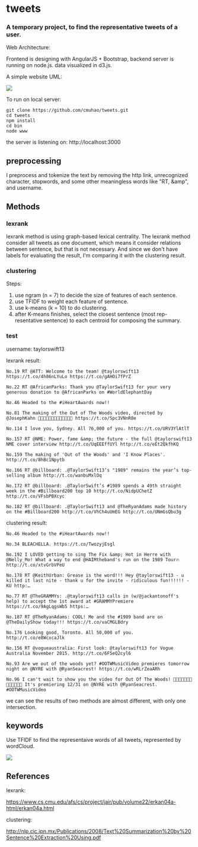 # tweets

### A temporary project, to find the representative tweets of a user.

Web Architecture:

Frontend is designing with AngularJS + Bootstrap, backend server is running on node.js. data visualized in d3.js.

A simple website UML:

<img src="https://github.com/cmuhao/tweets/blob/master/webUML.jpg" align="center"></img>


To run on local server:

```
git clone https://github.com/cmuhao/tweets.git
cd tweets
npm install
cd bin
node www
```

the server is listening on: http://localhost:3000

## preprocessing
I preprocess and tokenize the text by removing the http link, unrecognized character, stopwords, and some other meaningless words like "RT, &amp", and
username.

## Methods
### lexrank
lexrank method is using graph-based lexical centrality. The lexrank method consider all tweets as one document,
which means it consider relations between sentence, but that is not necessary. And since we don't have labels for
evaluating the result, I'm comparing it with the clustering result.

### clustering
Steps:

1. use ngram (n = 7) to decide the size of features of each sentence.
2. use TFIDF to weight each feature of sentence.
3. use k-means (k = 10) to do clustering.
4. after K-means finishes, select the closest sentence (most rep-
resentative sentence) to each centroid for composing the summary.

### test
username: taylorswift13

lexrank result:
```
No.19 RT @ATT: Welcome to the team! @taylorswift13 https://t.co/4h86nLYuLo https://t.co/gAHOi7fPrZ

No.22 RT @AfricanParks: Thank you @TaylorSwift13 for your very generous donation to @AfricanParks on #WorldElephantDay

No.46 Headed to the #iHeartAwards now!!

No.81 The making of the Out of The Woods video, directed by @JosephKahn 🌲🌲🌲🌲🌲🌲🌲🌲🌲🌲🌲🌲🌲 https://t.co/Spc3VNnR8e

No.114 I love you, Sydney. All 76,000 of you. https://t.co/URV3YlAtlT

No.157 RT @NME: Power, fame &amp; the future - the full @taylorswift13 NME cover interview http://t.co/UqEEEffUYl http://t.co/eEt2QkfhKQ

No.159 The making of 'Out of the Woods' and 'I Know Places'. http://t.co/8hBc1Npytb

No.166 RT @billboard: .@TaylorSwift13’s "1989" remains the year’s top-selling album http://t.co/wanbuMxlOq

No.172 RT @billboard: .@TaylorSwift’s #1989 spends a 49th straight week in the #Billboard200 top 10 http://t.co/NidpUChetZ http://t.co/VFsbPBXcyc

No.182 RT @billboard: .@TaylorSwift13 and @TheRyanAdams made history on the #Billboard200 http://t.co/VhCh4uUmEG http://t.co/UNmGsQbu3g
```

clustering result:
```
No.46 Headed to the #iHeartAwards now!!

No.34 BLEACHELLA. https://t.co/TwozyjEsgl

No.192 I LOVED getting to sing The Fix &amp; Hot in Herre with @Nelly_Mo! What a way to end @HAIMtheband's run on the 1989 Tour🔥 http://t.co/xtvGrbVPeU

No.178 RT @KeithUrban: Grease is the word!!! Hey @taylorswift13 - u killed it last nite - thank u for the invite - ridiculous fun!!!!!! - KU http:…

No.77 RT @TheGRAMMYs: .@taylorswift13 calls in (w/@jackantonoff's help) to accept the 1st award at #GRAMMYPremiere https://t.co/9AgLqgsWb5 https:…

No.187 RT @TheRyanAdams: COOL! Me and the #1989 band are on @TheDailyShow today!!! https://t.co/vaCMGLBdry

No.176 Looking good, Toronto. All 50,000 of you. http://t.co/e8WcxcaJlk

No.156 RT @vogueaustralia: First look: @taylorswift13 for Vogue Australia November 2015. http://t.co/6F5eQ2cyl6

No.93 Are we out of the woods yet? #OOTWMusicVideo premieres tomorrow night on @NYRE with @RyanSeacrest! https://t.co/wRLrZeaARh

No.96 I can't wait to show you the video for Out Of The Woods! 🌲🌲🌲🌲🌲🌲🌲🌲🌲🌲🌲🌲🌲 It's premiering 12/31 on @NYRE with @RyanSeacrest. #OOTWMusicVideo
```

we can see the results of two methods are almost different, with only one intersection.

## keywords
Use TFIDF to find the representaive words of all tweets, represented by wordCloud.

<img src = "https://github.com/cmuhao/tweets/blob/master/public/images/word_cloud.png" align = "center"></img>

## References

lexrank:

https://www.cs.cmu.edu/afs/cs/project/jair/pub/volume22/erkan04a-html/erkan04a.html

clustering: 

http://nlp.cic.ipn.mx/Publications/2008/Text%20Summarization%20by%20Sentence%20Extraction%20Using.pdf
